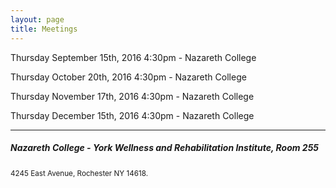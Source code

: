 ```yaml
---
layout: page
title: Meetings
---
```


Thursday September 15th, 2016 4:30pm - Nazareth College 

Thursday October 20th, 2016 4:30pm - Nazareth College 

Thursday November 17th, 2016 4:30pm - Nazareth College

Thursday December 15th, 2016 4:30pm - Nazareth College

<hr>
<h5>Nazareth College - York Wellness and Rehabilitation Institute, Room 255</h5>
<small>4245 East Avenue, Rochester NY 14618.</small>
<a href="https://goo.gl/maps/6t7vCUe1iG62" target="_blank">
	<img src="https://maps.googleapis.com/maps/api/staticmap?center=4245+East+Avenue,+Rochester+NY&zoom=14&size=600x300&maptype=roadmap
&markers=color:0xaa759f%7Clabel:%7C4245+East+Avenue,+Rochester+NY" alt="">
</a>